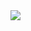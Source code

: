 <html>
<img src="https://github.com/prettygirlmilkingacow/prettygirlmilkingacow.github.io/blob/4bfeb809fc612ebc9818368c2924f2adf048f1bc/IMG_4466.HEIC"
